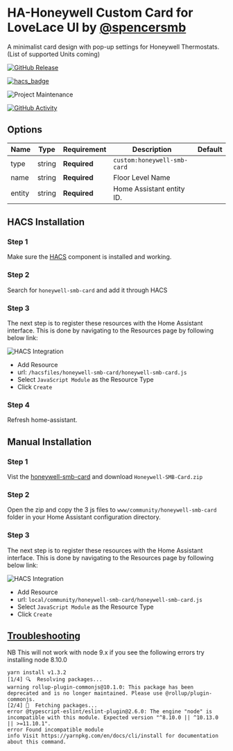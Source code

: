 # HA-Honeywell Custom Card for LoveLace UI by [@spencersmb](https://github.com/spencersmb)

A minimalist card design with pop-up settings for Honeywell Thermostats.
(List of supported Units coming)

[![GitHub Release][releases-shield]][releases]

[![hacs_badge](https://img.shields.io/badge/HACS-Custom-41BDF5.svg?style=for-the-badge)](https://github.com/hacs/integration)

![Project Maintenance][maintenance-shield]

[![GitHub Activity][commits-shield]][commits]
## Options

| Name              | Type    | Requirement  | Description                          | Default     |
| ----------------- | ------- |--------------|--------------------------------------| ----------- |
| type              | string  | **Required** | `custom:honeywell-smb-card`          |
| name              | string  | **Required** | Floor Level Name |
| entity            | string  | **Required** | Home Assistant entity ID.|

## HACS Installation

### Step 1

Make sure the [HACS](https://github.com/hacs/integration) component is installed and working.

### Step 2

Search for `honeywell-smb-card` and add it through HACS

### Step 3

The next step is to register these resources with the Home Assistant interface. This is done by navigating to the Resources page by following below link:

![HACS Integration](https://my.home-assistant.io/badges/lovelace_resources.svg)

- Add Resource
- url: `/hacsfiles/honeywell-smb-card/honeywell-smb-card.js`
- Select `JavaScript Module` as the Resource Type
- Click `Create`

### Step 4

Refresh home-assistant.

## Manual Installation

### Step 1

Vist the [honeywell-smb-card](https://github.com/spencersmb/custom-etha-honeywell-card/releases) and download `Honeywell-SMB-Card.zip`

### Step 2

Open the zip and copy the 3 js files to `www/community/honeywell-smb-card` folder in your Home Assistant configuration directory.

### Step 3

The next step is to register these resources with the Home Assistant interface. This is done by navigating to the Resources page by following below link:

![HACS Integration](https://my.home-assistant.io/badges/lovelace_resources.svg)
- Add Resource
- url: `local/community/honeywell-smb-card/honeywell-smb-card.js`
- Select `JavaScript Module` as the Resource Type
- Click `Create`

## [Troubleshooting](https://github.com/thomasloven/hass-config/wiki/Lovelace-Plugins)

NB This will not work with node 9.x if you see the following errors try installing node 8.10.0

```yarn install
yarn install v1.3.2
[1/4] 🔍  Resolving packages...
warning rollup-plugin-commonjs@10.1.0: This package has been deprecated and is no longer maintained. Please use @rollup/plugin-commonjs.
[2/4] 🚚  Fetching packages...
error @typescript-eslint/eslint-plugin@2.6.0: The engine "node" is incompatible with this module. Expected version "^8.10.0 || ^10.13.0 || >=11.10.1".
error Found incompatible module
info Visit https://yarnpkg.com/en/docs/cli/install for documentation about this command.
```

[commits-shield]: https://img.shields.io/github/commit-activity/m/spencersmb/custom-etha-honeywell-card/main.svg?style=for-the-badge

[commits]: https://github.com/spencersmb/custom-etha-honeywell-card/commits/main
[devcontainer]: https://code.visualstudio.com/docs/remote/containers
[discord]: https://discord.gg/5e9yvq
[discord-shield]: https://img.shields.io/discord/330944238910963714.svg?style=for-the-badge
[forum-shield]: https://img.shields.io/badge/community-forum-brightgreen.svg?style=for-the-badge
[forum]: https://community.home-assistant.io/c/projects/frontend
[maintenance-shield]: https://img.shields.io/maintenance/yes/2022.svg?style=for-the-badge
[releases-shield]: https://img.shields.io/github/v/release/spencersmb/custom-etha-honeywell-card?style=for-the-badge&display_name=release&include_prereleases
[releases]: https://github.com/spencersmb/custom-etha-honeywell-card/releases
